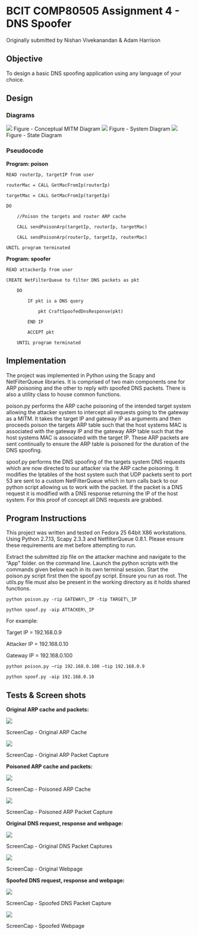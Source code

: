 # BCIT COMP80505 Assignment 4 - DNS Spoofer

Originally submitted by Nishan Vivekanandan & Adam Harrison

## Objective 

To design a basic DNS spoofing application using any language of your choice.

## Design

### Diagrams


![](.//media/diagram1.PNG)
Figure - Conceptual MITM Diagram
![](.//media/diagram2.PNG)
Figure - System Diagram
![](.//media/diagram3.PNG)
Figure - State Diagram

### Pseudocode

**Program: poison**
```
READ routerIp, targetIP from user

routerMac = CALL GetMacFromIp(routerIp)

targetMac = CALL GetMacFromIp(targetIp)

DO

    //Poison the targets and router ARP cache

    CALL sendPoisonArp(targetIp, routerIp, targetMac)

    CALL sendPoisonArp(routerIp, targetIp, routerMac)

UNITL program terminated
```
**Program: spoofer**
```
READ attackerIp from user

CREATE NetFilterQueue to filter DNS packets as pkt

    DO

        IF pkt is a DNS query

            pkt CraftSpoofedDnsResponse(pkt)

        END IF

        ACCEPT pkt

    UNTIL program terminated
```
## Implementation

The project was implemented in Python using the Scapy and NetFilterQueue
libraries. It is comprised of two main components one for ARP poisoning
and the other to reply with spoofed DNS packets. There is also a utility
class to house common functions.

­­­­poison.py performs the ARP cache poisoning of the intended target
system allowing the attacker system to intercept all requests going to
the gateway as a MITM. It takes the target IP and gateway IP as
arguments and then proceeds poison the targets ARP table such that the
host systems MAC is associated with the gateway IP and the gateway ARP
table such that the host systems MAC is associated with the target IP.
These ARP packets are sent continually to ensure the ARP table is
poisoned for the duration of the DNS spoofing.

spoof.py performs the DNS spoofing of the targets system DNS requests
which are now directed to our attacker via the ARP cache poisoning. It
modifies the Iptables of the host system such that UDP packets sent to
port 53 are sent to a custom NetFilterQueue which in turn calls back to
our python script allowing us to work with the packet. If the packet is
a DNS request it is modified with a DNS response returning the IP of the
host system. For this proof of concept all DNS requests are grabbed.

## Program Instructions

This project was written and tested on Fedora 25 64bit X86 workstations.
Using Python 2.7.13, Scapy 2.3.3 and NetfilterQueue 0.8.1. Please ensure
these requirements are met before attempting to run.

Extract the submitted zip file on the attacker machine and navigate to
the “App” folder. on the command line. Launch the python scripts with
the commands given below each in its own terminal session. Start the
poison.py script first then the spoof.py script. Ensure you run as root.
The utils.py file must also be present in the working directory as it
holds shared functions.

`python poison.py -rip GATEWAY\_IP -tip TARGET\_IP`

`python spoof.py -aip ATTACKER\_IP `

For example:

Target IP = 192.168.0.9

Attacker IP = 192.168.0.10

Gateway IP = 192.168.0.100

`python poison.py –rip 192.168.0.100 –tip 192.168.0.9`

`python spoof.py -aip 192.168.0.10`

## Tests & Screen shots

**Original ARP cache and packets:**

![](.//media/image4.PNG)

ScreenCap - Original ARP Cache

![](.//media/image5.PNG)

ScreenCap - Original ARP Packet Capture

**Poisoned ARP cache and packets:**

![](.//media/image6.PNG)

ScreenCap - Poisoned ARP Cache

![](.//media/image7.png)

ScreenCap - Poisoned ARP Packet Capture

**Original DNS request, response and webpage:**

![](.//media/image8.png)

ScreenCap - Original DNS Packet Captures

![](.//media/image9.png)

ScreenCap - Original Webpage

**Spoofed DNS request, response and webpage:**

![](.//media/image10.png)

ScreenCap - Spoofed DNS Packet Capture

![](.//media/image11.png)

ScreenCap - Spoofed Webpage
